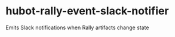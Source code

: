 hubot-rally-event-slack-notifier
================================

Emits Slack notifications when Rally artifacts change state
